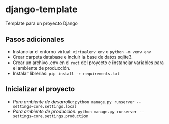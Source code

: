 # django-template
Template para un proyecto Django

## Pasos adicionales
- Instanciar el entorno virtual: ```virtualenv env``` o ```python -m venv env```
- Crear carpeta database e incluir la base de datos sqlite3.
- Crear un archivo .env en el ```root``` del proyecto e instanciar variables para el ambiente de producción.
- Instalar librerias: ```pip install -r requirements.txt```

## Inicializar el proyecto
- *Para ambiente de desarrollo:* ```python manage.py runserver --settings=core.settings.local```
- *Para ambiente de producción:* ```python manage.py runserver --settings=core.settings.production```

